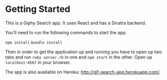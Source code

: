 # Getting Started
This is a Giphy Search app. It uses React and has a Sinatra backend.

You'll need to run the following commands to start the app.

`npm install`
`bundle install`

Then in order to get the application up and running you have to open up two
tabs and run `ruby server.rb` in one and `npm start` in the other. Open up `localhost:4567` in your browser.

The app is also available on Heroku: http://gif-search-app.herokuapp.com/.
